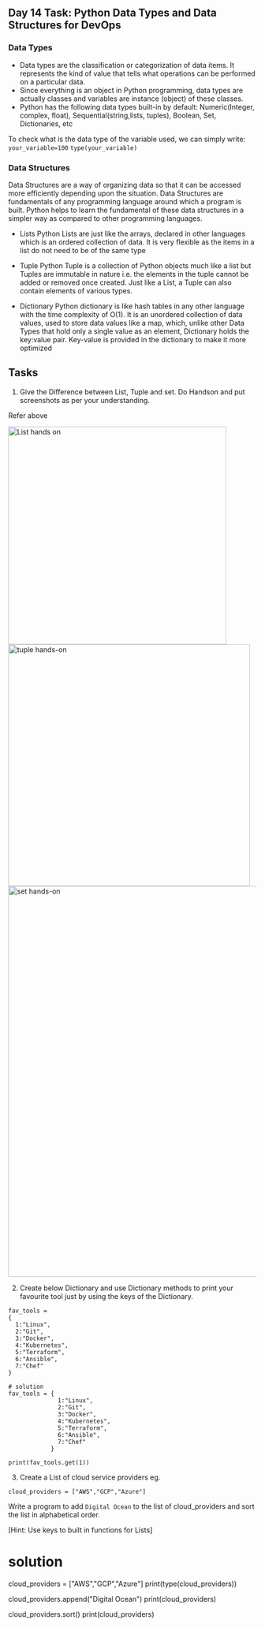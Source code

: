 ## Day 14 Task: Python Data Types and Data Structures for DevOps

### Data Types
- Data types are the classification or categorization of data items. It represents the kind of value that tells what operations can be performed on a particular data. 
- Since everything is an object in Python programming, data types are actually classes and variables are instance (object) of these classes.
- Python has the following data types built-in by default: Numeric(Integer, complex, float), Sequential(string,lists, tuples), Boolean, Set, Dictionaries, etc

To check what is the data type of the variable used, we can simply write:
```your_variable=100```
```type(your_variable)```

### Data Structures

 Data Structures are a way of organizing data so that it can be accessed more efficiently depending upon the situation. Data Structures are fundamentals of any programming language around which a program is built. Python helps to learn the fundamental of these data structures in a simpler way as compared to other programming languages.

- Lists
Python Lists are just like the arrays, declared in other languages which is an ordered collection of data. It is very flexible as the items in a list do not need to be of the same type

- Tuple
Python Tuple is a collection of Python objects much like a list but Tuples are immutable in nature i.e. the elements in the tuple cannot be added or removed once created. Just like a List, a Tuple can also contain elements of various types.

- Dictionary
Python dictionary is like hash tables in any other language with the time complexity of O(1). It is an unordered collection of data values, used to store data values like a map, which, unlike other Data Types that hold only a single value as an element, Dictionary holds the key:value pair. Key-value is provided in the dictionary to make it more optimized

## Tasks
1. Give the Difference between List, Tuple and set. Do Handson and put screenshots as per your understanding.
 
 Refer above

<img width="442" alt="List hands on" src="https://user-images.githubusercontent.com/124788172/223543764-f2ee21c2-5114-4172-a33d-a3d0efc56957.png">

<img width="490" alt="tuple hands-on" src="https://user-images.githubusercontent.com/124788172/223543806-11e640ea-a02b-4ea8-b02e-11e3c00ca6c9.png">


<img width="793" alt="set hands-on" src="https://user-images.githubusercontent.com/124788172/223543863-628d6f88-a4d9-4750-b2b2-7aec8bf4b471.png">

 

2. Create below Dictionary and use Dictionary methods to print your favourite tool just by using the keys of the Dictionary.
```
fav_tools = 
{ 
  1:"Linux", 
  2:"Git", 
  3:"Docker", 
  4:"Kubernetes", 
  5:"Terraform", 
  6:"Ansible", 
  7:"Chef"
}

# solution
fav_tools = { 
              1:"Linux",
              2:"Git", 
              3:"Docker", 
              4:"Kubernetes", 
              5:"Terraform", 
              6:"Ansible",
              7:"Chef"
            }

print(fav_tools.get(1))
```
3. Create a List of cloud service providers
eg.
```
cloud_providers = ["AWS","GCP","Azure"]
```
Write a program to add `Digital Ocean` to the list of cloud_providers and sort the list in alphabetical order.

[Hint: Use keys to built in functions for Lists]
# solution

 cloud_providers = ["AWS","GCP","Azure"]
 print(type(cloud_providers))

 cloud_providers.append("Digital Ocean")
 print(cloud_providers)

 cloud_providers.sort()
 print(cloud_providers)

